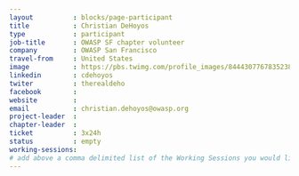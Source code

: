 ```yaml
---
layout          : blocks/page-participant
title           : Christian DeHoyos
type            : participant
job-title       : OWASP SF chapter volunteer
company         : OWASP San Francisco 
travel-from     : United States
image           : https://pbs.twimg.com/profile_images/844430776783523840/xHcvN0MX.jpg
linkedin        : cdehoyos
twiter          : therealdeho
facebook        :
website         : 
email           : christian.dehoyos@owasp.org
project-leader  :
chapter-leader  :
ticket          : 3x24h
status          : empty
working-sessions:
# add above a comma delimited list of the Working Sessions you would like to attend (use the session's title)
---
```


<!-- put more details about participant here -->
